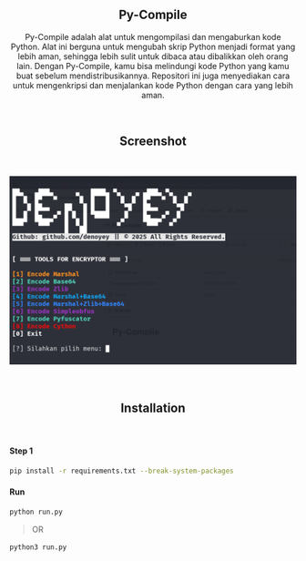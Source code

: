 <div align="center">
  <h2>
    Py-Compile
  </h2>
</div>

<div align="center">
  <p>
    Py-Compile adalah alat untuk mengompilasi dan mengaburkan kode Python. Alat ini berguna untuk mengubah skrip Python menjadi format yang lebih aman, sehingga lebih sulit untuk dibaca atau dibalikkan oleh orang lain. Dengan Py-Compile, kamu bisa melindungi kode Python yang kamu buat sebelum mendistribusikannya. Repositori ini juga menyediakan cara untuk mengenkripsi dan menjalankan kode Python dengan cara yang lebih aman.
  </p>
</div>

<br>

<div align="center">
  <h2>
    Screenshot
  </h2>
</div>

<br>

![py-compile](https://github.com/denoyey/Py-Compile/blob/c5647b40b4241a0925ff67ef7d84f10e27234aea/src/py-compile.png)

<br>

<div align="center">
  <h2>
    Installation
  </h2>
</div>

<br>

#### Step 1
```sh
pip install -r requirements.txt --break-system-packages
```

#### Run
```sh
python run.py 
```
> OR
```sh
python3 run.py 
```
